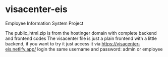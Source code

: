 # visacenter-eis
Employee Information System Project

The public_html.zip is from the hostinger domain with complete backend and frontend codes
The visacenter file is just a plain frontend with a little backend, if you want to try it just access it via https://visacenter-eis.netlify.app/ 
login the same username and password: admin or employee
